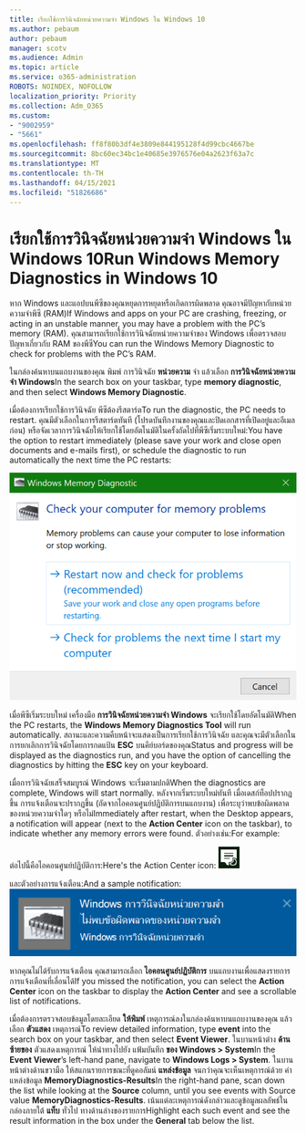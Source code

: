 ```yaml
---
title: เรียกใช้การวินิจฉัยหน่วยความจํา Windows ใน Windows 10
ms.author: pebaum
author: pebaum
manager: scotv
ms.audience: Admin
ms.topic: article
ms.service: o365-administration
ROBOTS: NOINDEX, NOFOLLOW
localization_priority: Priority
ms.collection: Adm_O365
ms.custom:
- "9002959"
- "5661"
ms.openlocfilehash: ff8f80b3df4e3809e844195128f4d99cbc4667be
ms.sourcegitcommit: 8bc60ec34bc1e40685e3976576e04a2623f63a7c
ms.translationtype: MT
ms.contentlocale: th-TH
ms.lasthandoff: 04/15/2021
ms.locfileid: "51826686"
---
```

# <a name="run-windows-memory-diagnostics-in-windows-10"></a><span data-ttu-id="192d8-102">เรียกใช้การวินิจฉัยหน่วยความจํา Windows ใน Windows 10</span><span class="sxs-lookup"><span data-stu-id="192d8-102">Run Windows Memory Diagnostics in Windows 10</span></span>

<span data-ttu-id="192d8-103">หาก Windows และแอปบนพีซีของคุณหยุดการหยุดหรือเกิดการผิดพลาด คุณอาจมีปัญหากับหน่วยความจําพีซี (RAM)</span><span class="sxs-lookup"><span data-stu-id="192d8-103">If Windows and apps on your PC are crashing, freezing, or acting in an unstable manner, you may have a problem with the PC’s memory (RAM).</span></span> <span data-ttu-id="192d8-104">คุณสามารถเรียกใช้การวินิจฉัยหน่วยความจําของ Windows เพื่อตรวจสอบปัญหาเกี่ยวกับ RAM ของพีซี</span><span class="sxs-lookup"><span data-stu-id="192d8-104">You can run the Windows Memory Diagnostic to check for problems with the PC’s RAM.</span></span>

<span data-ttu-id="192d8-105">ในกล่องค้นหาบนแถบงานของคุณ พิมพ์ การวินิจฉัย **หน่วยความ** จํา แล้วเลือก **การวินิจฉัยหน่วยความจํา Windows**</span><span class="sxs-lookup"><span data-stu-id="192d8-105">In the search box on your taskbar, type **memory diagnostic**, and then select **Windows Memory Diagnostic**.</span></span> 

<span data-ttu-id="192d8-106">เมื่อต้องการเรียกใช้การวินิจฉัย พีซีต้องรีสตาร์ต</span><span class="sxs-lookup"><span data-stu-id="192d8-106">To run the diagnostic, the PC needs to restart.</span></span> <span data-ttu-id="192d8-107">คุณมีตัวเลือกในการรีสตาร์ตทันที (โปรดบันทึกงานของคุณและปิดเอกสารที่เปิดอยู่และอีเมลก่อน) หรือจัดเวลาการวินิจฉัยให้เรียกใช้โดยอัตโนมัติในครั้งถัดไปที่พีซีเริ่มระบบใหม่:</span><span class="sxs-lookup"><span data-stu-id="192d8-107">You have the option to restart immediately (please save your work and close open documents and e-mails first), or schedule the diagnostic to run automatically the next time the PC restarts:</span></span>

![การวินิจฉัยหน่วยความจํา Windows](media/windows-memory-diagnostic.png)

<span data-ttu-id="192d8-109">เมื่อพีซีเริ่มระบบใหม่ เครื่องมือ **การวินิจฉัยหน่วยความจํา Windows** จะเรียกใช้โดยอัตโนมัติ</span><span class="sxs-lookup"><span data-stu-id="192d8-109">When the PC restarts, the **Windows Memory Diagnostics Tool** will run automatically.</span></span> <span data-ttu-id="192d8-110">สถานะและความคืบหน้าจะแสดงเป็นการเรียกใช้การวินิจฉัย และคุณจะมีตัวเลือกในการยกเลิกการวินิจฉัยโดยการกดแป้น **ESC** บนคีย์บอร์ดของคุณ</span><span class="sxs-lookup"><span data-stu-id="192d8-110">Status and progress will be displayed as the diagnostics run, and you have the option of cancelling the diagnostics by hitting the **ESC** key on your keyboard.</span></span>

<span data-ttu-id="192d8-111">เมื่อการวินิจฉัยเสร็จสมบูรณ์ Windows จะเริ่มตามปกติ</span><span class="sxs-lookup"><span data-stu-id="192d8-111">When the diagnostics are complete, Windows will start normally.</span></span>
<span data-ttu-id="192d8-112">หลังจากเริ่มระบบใหม่ทันที เมื่อเดสก์ท็อปปรากฏขึ้น การแจ้งเตือนจะปรากฏขึ้น (ถัดจากไอคอนศูนย์ปฏิบัติการบนแถบงาน) เพื่อระบุว่าพบข้อผิดพลาดของหน่วยความจําใดๆ หรือไม่</span><span class="sxs-lookup"><span data-stu-id="192d8-112">Immediately after restart, when the Desktop appears, a notification will appear (next to the **Action Center** icon on the taskbar), to indicate whether any memory errors were found.</span></span> <span data-ttu-id="192d8-113">ตัวอย่างเช่น:</span><span class="sxs-lookup"><span data-stu-id="192d8-113">For example:</span></span>

<span data-ttu-id="192d8-114">ต่อไปนี้คือไอคอนศูนย์ปฏิบัติการ:</span><span class="sxs-lookup"><span data-stu-id="192d8-114">Here's the Action Center icon:</span></span> ![ไอคอนศูนย์ปฏิบัติการ](media/action-center-icon.png) 

<span data-ttu-id="192d8-116">และตัวอย่างการแจ้งเตือน:</span><span class="sxs-lookup"><span data-stu-id="192d8-116">And a sample notification:</span></span> ![ไม่มีข้อผิดพลาดของหน่วยความจํา](media/no-memory-errors.png)

<span data-ttu-id="192d8-118">หากคุณไม่ได้รับการแจ้งเตือน คุณสามารถเลือก **ไอคอนศูนย์ปฏิบัติการ** บนแถบงานเพื่อแสดงรายการการแจ้งเตือนที่เลื่อนได้</span><span class="sxs-lookup"><span data-stu-id="192d8-118">If you missed the notification, you can select the **Action Center** icon  on the taskbar to display the **Action Center** and see a scrollable list of notifications.</span></span>

<span data-ttu-id="192d8-119">เมื่อต้องการตรวจสอบข้อมูลโดยละเอียด **ให้พิมพ์** เหตุการณ์ลงในกล่องค้นหาบนแถบงานของคุณ แล้วเลือก **ตัวแสดง** เหตุการณ์</span><span class="sxs-lookup"><span data-stu-id="192d8-119">To review detailed information, type **event** into the search box on your taskbar, and then select **Event Viewer**.</span></span> <span data-ttu-id="192d8-120">ในบานหน้าต่าง **ด้านซ้ายของ** ตัวแสดงเหตุการณ์ ให้นําทางไปยัง แฟ้มบันทึก **ของ Windows > System**</span><span class="sxs-lookup"><span data-stu-id="192d8-120">In the **Event Viewer**’s left-hand pane, navigate to **Windows Logs > System**.</span></span> <span data-ttu-id="192d8-121">ในบานหน้าต่างด้านขวามือ ให้สแกนรายการขณะที่ดูคอลัมน์ **แหล่งข้อมูล** จนกว่าคุณจะเห็นเหตุการณ์ด้วย ค่าแหล่งข้อมูล **MemoryDiagnostics-Results**</span><span class="sxs-lookup"><span data-stu-id="192d8-121">In the right-hand pane, scan down the list while looking at the **Source** column, until you see events with Source value **MemoryDiagnostics-Results**.</span></span> <span data-ttu-id="192d8-122">เน้นแต่ละเหตุการณ์ดังกล่าวและดูข้อมูลผลลัพธ์ในกล่องภายใต้ **แท็บ** ทั่วไป ทางด้านล่างของรายการ</span><span class="sxs-lookup"><span data-stu-id="192d8-122">Highlight each such event and see the result information in the box under the **General** tab below the list.</span></span>

